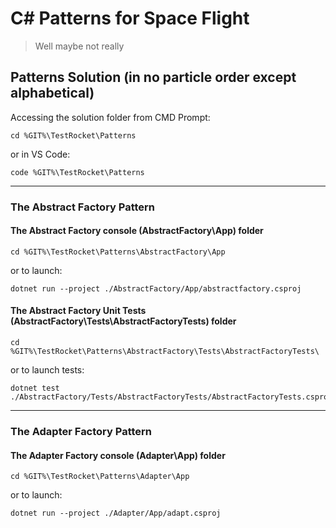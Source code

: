 # C# Patterns for Space Flight

> Well maybe not really

## Patterns Solution (in no particle order except alphabetical)

Accessing the solution folder from CMD Prompt:

```shell
cd %GIT%\TestRocket\Patterns
```

or in VS Code:

```shell
code %GIT%\TestRocket\Patterns
```

---

### The Abstract Factory Pattern

#### The Abstract Factory console (AbstractFactory\App) folder

```shell
cd %GIT%\TestRocket\Patterns\AbstractFactory\App
```

or to launch:

```shell
dotnet run --project ./AbstractFactory/App/abstractfactory.csproj
```

#### The Abstract Factory Unit Tests (AbstractFactory\Tests\AbstractFactoryTests) folder

```shell
cd %GIT%\TestRocket\Patterns\AbstractFactory\Tests\AbstractFactoryTests\
```

or to launch tests:

```shell
dotnet test ./AbstractFactory/Tests/AbstractFactoryTests/AbstractFactoryTests.csproj
```

---

### The Adapter Factory Pattern

#### The Adapter Factory console (Adapter\App\) folder

```shell
cd %GIT%\TestRocket\Patterns\Adapter\App
```

or to launch:

```shell
dotnet run --project ./Adapter/App/adapt.csproj
```

